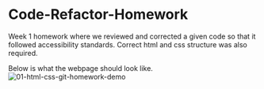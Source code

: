 # Code-Refactor-Homework

Week 1 homework where we reviewed and corrected a given code so that it followed accessibility standards. Correct html and css structure was also required. 

Below is what the webpage should look like.
![01-html-css-git-homework-demo](https://user-images.githubusercontent.com/89363296/133878675-d6cabe75-50f3-473e-a18c-32d92809e9dc.png)
